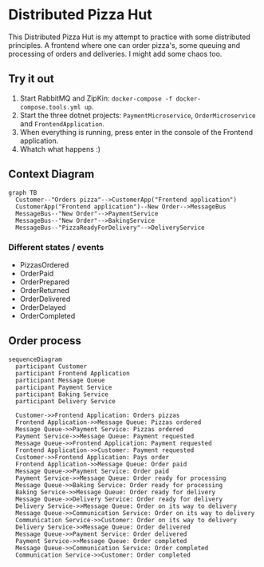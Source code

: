 # Distributed Pizza Hut

This Distributed Pizza Hut is my attempt to practice with some distributed principles. A frontend where one can order pizza's, some queuing and processing of orders and deliveries. I might add some chaos too.

## Try it out

1. Start RabbitMQ and ZipKin: `docker-compose -f docker-compose.tools.yml up`.
2. Start the three dotnet projects: `PaymentMicroservice`, `OrderMicroservice` and `FrontendApplication`.
3. When everything is running, press enter in the console of the Frontend application.
4. Whatch what happens :)

## Context Diagram

```mermaid
graph TB
  Customer--"Orders pizza"-->CustomerApp("Frontend application")
  CustomerApp("Frontend application")--New Order-->MessageBus
  MessageBus--"New Order"-->PaymentService
  MessageBus--"New Order"-->BakingService
  MessageBus--"PizzaReadyForDelivery"-->DeliveryService
```

### Different states / events

* PizzasOrdered
* OrderPaid
* OrderPrepared
* OrderReturned
* OrderDelivered
* OrderDelayed
* OrderCompleted

## Order process

```mermaid
sequenceDiagram
  participant Customer
  participant Frontend Application
  participant Message Queue
  participant Payment Service
  participant Baking Service
  participant Delivery Service

  Customer->>Frontend Application: Orders pizzas
  Frontend Application->>Message Queue: Pizzas ordered
  Message Queue->>Payment Service: Pizzas ordered
  Payment Service->>Message Queue: Payment requested
  Message Queue->>Frontend Application: Payment requested
  Frontend Application->>Customer: Payment requested  
  Customer->>Frontend Application: Pays order
  Frontend Application->>Message Queue: Order paid
  Message Queue->>Payment Service: Order paid
  Payment Service->>Message Queue: Order ready for processing
  Message Queue->>Baking Service: Order ready for processing
  Baking Service->>Message Queue: Order ready for delivery
  Message Queue->>Delivery Service: Order ready for delivery
  Delivery Service->>Message Queue: Order on its way to delivery
  Message Queue->>Communication Service: Order on its way to delivery
  Communication Service->>Customer: Order on its way to delivery
  Delivery Service->>Message Queue: Order delivered
  Message Queue->>Payment Service: Order delivered
  Payment Service->>Message Queue: Order completed
  Message Queue->>Communication Service: Order completed
  Communication Service->>Customer: Order completed
  
  
```


